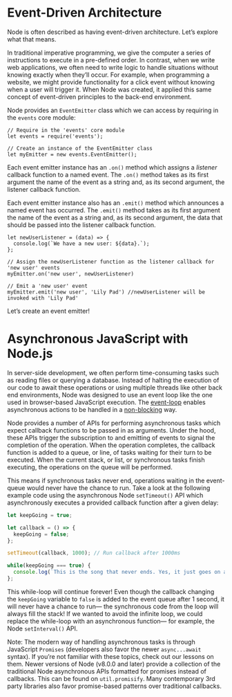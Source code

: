 # Event-Driven Architecture

Node is often described as having event-driven architecture. Let’s explore what that means.

In traditional imperative programming, we give the computer a series of instructions to execute in a pre-defined order. In contrast, when we write web applications, we often need to write logic to handle situations without knowing exactly when they’ll occur. For example, when programming a website, we might provide functionality for a click event without knowing when a user will trigger it. When Node was created, it applied this same concept of event-driven principles to the back-end environment.

Node provides an ``EventEmitter`` class which we can access by requiring in the ``events`` core module:

```
// Require in the 'events' core module
let events = require('events');

// Create an instance of the EventEmitter class
let myEmitter = new events.EventEmitter();
```

Each event emitter instance has an ``.on()`` method which assigns a *listener* callback function to a named event. The ``.on()`` method takes as its first argument the name of the event as a string and, as its second argument, the listener callback function.

Each event emitter instance also has an ``.emit()`` method which announces a named event has occurred. The ``.emit()`` method takes as its first argument the name of the event as a string and, as its second argument, the data that should be passed into the listener callback function.

```
let newUserListener = (data) => {
  console.log(`We have a new user: ${data}.`);
};

// Assign the newUserListener function as the listener callback for 'new user' events
myEmitter.on('new user', newUserListener)

// Emit a 'new user' event
myEmitter.emit('new user', 'Lily Pad') //newUserListener will be invoked with 'Lily Pad'
```

Let’s create an event emitter!


# Asynchronous JavaScript with Node.js

In server-side development, we often perform time-consuming tasks such as reading files or querying a database. Instead of halting the execution of our code to await these operations or using multiple threads like other back end environments, Node was designed to use an event loop like the one used in browser-based JavaScript execution. The [event-loop](https://nodejs.org/en/docs/guides/event-loop-timers-and-nexttick/) enables asynchronous actions to be handled in a [non-blocking](https://nodejs.org/en/docs/guides/blocking-vs-non-blocking/) way.

Node provides a number of APIs for performing asynchronous tasks which expect callback functions to be passed in as arguments. Under the hood, these APIs trigger the subscription to and emitting of events to signal the completion of the operation. When the operation completes, the callback function is added to a queue, or line, of tasks waiting for their turn to be executed. When the current stack, or list, or synchronous tasks finish executing, the operations on the queue will be performed.

This means if synchronous tasks never end, operations waiting in the event-queue would never have the chance to run. Take a look at the following example code using the asynchronous Node ``setTimeout()`` API which asynchronously executes a provided callback function after a given delay:

```javascript
let keepGoing = true;

let callback = () => {
  keepGoing = false;
};

setTimeout(callback, 1000); // Run callback after 1000ms

while(keepGoing === true) {
  console.log(`This is the song that never ends. Yes, it just goes on and on my friends. Some people started singing it, not knowing what it was, and they'll continue singing it forever just because...`)
};
```

This while-loop will continue forever! Even though the callback changing the `keepGoing` variable to ``false`` is added to the event queue after 1 second, it will never have a chance to run— the synchronous code from the loop will always fill the stack! If we wanted to avoid the infinite loop, we could replace the while-loop with an asynchronous function— for example, the Node ``setInterval()`` API.

Note: The modern way of handling asynchronous tasks is through JavaScript `Promises` (developers also favor the newer ``async...await`` syntax). If you’re not familiar with these topics, check out our lessons on them. Newer versions of Node (v8.0.0 and later) provide a collection of the traditional Node asynchronous APIs formatted for promises instead of callbacks. This can be found on ``util.promisify``. Many contemporary 3rd party libraries also favor promise-based patterns over traditional callbacks.